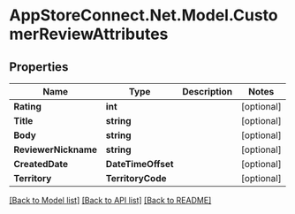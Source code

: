 # AppStoreConnect.Net.Model.CustomerReviewAttributes

## Properties

Name | Type | Description | Notes
------------ | ------------- | ------------- | -------------
**Rating** | **int** |  | [optional] 
**Title** | **string** |  | [optional] 
**Body** | **string** |  | [optional] 
**ReviewerNickname** | **string** |  | [optional] 
**CreatedDate** | **DateTimeOffset** |  | [optional] 
**Territory** | **TerritoryCode** |  | [optional] 

[[Back to Model list]](../README.md#documentation-for-models) [[Back to API list]](../README.md#documentation-for-api-endpoints) [[Back to README]](../README.md)

